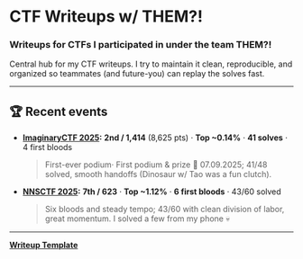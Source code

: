 # CTF Writeups w/ THEM?!

### Writeups for CTFs I participated in under the team THEM?!


Central hub for my CTF writeups. I try to maintain it clean, reproducible, and organized so teammates (and future-you) can replay the solves fast.

---

## 🏆 Recent events

- **[ImaginaryCTF 2025](https://github.com/paveledits/Writeups/tree/main/ICTF%202025):** **2nd / 1,414** (8,625 pts) · **Top \~0.14%** · **41 solves** · 4 first bloods
  > First-ever podium· First podium & prize 📅 07.09.2025; 41/48 solved, smooth handoffs (Dinosaur w/ Tao was a fun clutch).
- **[NNSCTF 2025](https://github.com/paveledits/Writeups/tree/main/NNSCTF%202025):** **7th / 623** · **Top \~1.12%** · **6 first bloods** · 43/60 solved
  > Six bloods and steady tempo; 43/60 with clean division of labor, great momentum. I solved a few from my phone 💀

---
**[Writeup Template](https://github.com/paveledits/Writeups/blob/main/Template.md)**
